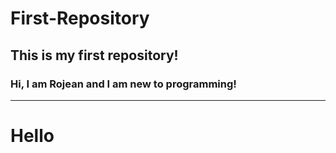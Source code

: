 # First-Repository
## This is my first repository!
### Hi, I am Rojean and I am new to programming!
--- ---
<h1> Hello </h1> 